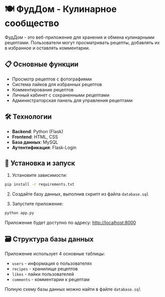 # 🍽️ ФудДом - Кулинарное сообщество

ФудДом - это веб-приложение для хранения и обмена кулинарными рецептами. Пользователи могут просматривать рецепты, добавлять их в избранное и оставлять комментарии.

## 📋 Основные функции

- Просмотр рецептов с фотографиями
- Система лайков для избранных рецептов
- Комментирование рецептов
- Личный кабинет с сохраненными рецептами
- Администраторская панель для управления рецептами

## 🛠️ Технологии

- **Backend**: Python (Flask)
- **Frontend**: HTML, CSS
- **База данных**: MySQL
- **Аутентификация**: Flask-Login

## 🚀 Установка и запуск

1. Установите зависимости:
```bash
pip install -r requirements.txt
```

2. Создайте базу данных, выполнив скрипт из файла `database.sql`

3. Запустите приложение:
```bash
python app.py
```

Приложение будет доступно по адресу: [http://localhost:8000](http://localhost:8000)

## 🗃️ Структура базы данных

Приложение использует 4 основные таблицы:
- `users` - информация о пользователях
- `recipes` - хранилище рецептов
- `likes` - лайки пользователей
- `comments` - комментарии к рецептам

Полную схему базы данных можно найти в файле `database.sql`
